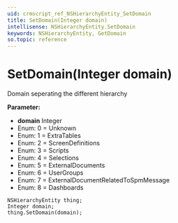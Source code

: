 ```yaml
---
uid: crmscript_ref_NSHierarchyEntity_SetDomain
title: SetDomain(Integer domain)
intellisense: NSHierarchyEntity.SetDomain
keywords: NSHierarchyEntity, GetDomain
so.topic: reference
---
```


# SetDomain(Integer domain)

Domain seperating the different hierarchy

**Parameter:** 
* **domain** Integer
* Enum: 0 = Unknown 
* Enum: 1 = ExtraTables 
* Enum: 2 = ScreenDefinitions 
* Enum: 3 = Scripts 
* Enum: 4 = Selections 
* Enum: 5 = ExternalDocuments 
* Enum: 6 = UserGroups 
* Enum: 7 = ExternalDocumentRelatedToSpmMessage 
* Enum: 8 = Dashboards 

```crmscript
NSHierarchyEntity thing;
Integer domain;
thing.SetDomain(domain);
```

